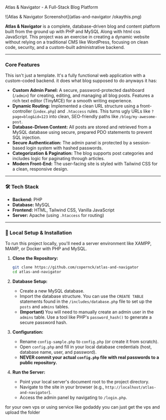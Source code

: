 Atlas & Navigator - A Full-Stack Blog Platform

![Atlas & Navigator Screenshot](atlas-and-navigator
/okaythis.png) 

**Atlas & Navigator** is a complete, database-driven blog and content platform built from the ground up with PHP and MySQL Along with html css JavaScript. This project was an exercise in creating a dynamic website without relying on a traditional CMS like WordPress, focusing on clean code, security, and a custom-built administrative backend.

---

### Core Features

This isn't just a template. It's a fully functional web application with a custom-coded backend.
it does what blog supposed to do anyways it has:

* **Custom Admin Panel:** A secure, password-protected dashboard (`/admin`) for creating, editing, and managing all blog posts. Features a rich text editor (TinyMCE) for a smooth writing experience.
* **Dynamic Routing:** Implemented a clean URL structure using a front-controller (`index.php`) and `.htaccess` rules. This turns ugly URLs like `?page=blog&id=123` into clean, SEO-friendly paths like `/blog/my-awesome-post`.
* **Database-Driven Content:** All posts are stored and retrieved from a MySQL database using secure, prepared PDO statements to prevent SQL injection.
* **Secure Authentication:** The admin panel is protected by a session-based login system with hashed passwords.
* **Categorization & Pagination:** The blog supports post categories and includes logic for paginating through articles.
* **Modern Front-End:** The user-facing site is styled with Tailwind CSS for a clean, responsive design.

---

### 🛠️ Tech Stack

* **Backend:** PHP
* **Database:** MySQL
* **Frontend:** HTML, Tailwind CSS, Vanilla JavaScript
* **Server:** Apache (using `.htaccess` for routing)

---

### 🚀 Local Setup & Installation

To run this project locally, you'll need a server environment like XAMPP, MAMP, or Docker with PHP and MySQL.

1.  **Clone the Repository:**
    ```bash
    git clone https://github.com/copernck/atlas-and-navigator
    cd atlas-and-navigator
    ```

2.  **Database Setup:**
    * Create a new MySQL database.
    * Import the database structure. You can use the `CREATE TABLE` statements found in the `/includes/database.php` file to set up the `posts` and `admins` tables.
    * **(Important)** You will need to manually create an admin user in the `admins` table. Use a tool like PHP's `password_hash()` to generate a secure password hash.

3.  **Configuration:**
    * Rename `config-sample.php` to `config.php` (or create it from scratch).
    * Open `config.php` and fill in your local database credentials (host, database name, user, and password).
    * **NEVER commit your actual `config.php` file with real passwords to a public repository.**

4.  **Run the Server:**
    * Point your local server's document root to the project directory.
    * Navigate to the site in your browser (e.g., `http://localhost/atlas-and-navigator`).
    * Access the admin panel by navigating to `/login.php`.

for your own vps or using service like godaddy you can just get the vps and upload the folder
